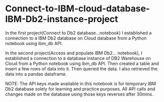 # Connect-to-IBM-cloud-database-IBM-Db2-instance-project
In the first project(Connect to Db2 database...notebook) I established a connection to a IBM Db2 database on Cloud database from a Python notebook using ibm_db API.

In the second project(Access and populate IBM Db2... notebook),  I established a connection to a database instance of DB2 Warehouse on Cloud from a Python notebook using ibm_db API. Then created a table and insert a few rows of data into it. Then queried the data. I also retrieved the data into a pandas dataframe.

NOTE: The API keys made available in this notebook is for temporary IBM Db2 database solely for learning and practice purposes. All API calls and changes made on the database using those keys reverses after 30mins.
